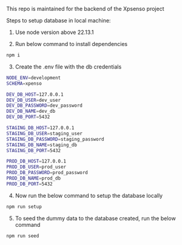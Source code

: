 This repo is maintained for the backend of the Xpsenso project

Steps to setup database in local machine:

1. Use node version above 22.13.1

2. Run below command to install dependencies

```sh
npm i
```

3. Create the .env file with the db credentials

```sh
NODE_ENV=development
SCHEMA=xpenso

DEV_DB_HOST=127.0.0.1
DEV_DB_USER=dev_user
DEV_DB_PASSWORD=dev_password
DEV_DB_NAME=dev_db
DEV_DB_PORT=5432

STAGING_DB_HOST=127.0.0.1
STAGING_DB_USER=staging_user
STAGING_DB_PASSWORD=staging_password
STAGING_DB_NAME=staging_db
STAGING_DB_PORT=5432

PROD_DB_HOST=127.0.0.1
PROD_DB_USER=prod_user
PROD_DB_PASSWORD=prod_password
PROD_DB_NAME=prod_db
PROD_DB_PORT=5432
```

4. Now run the below command to setup the database locally

```sh
npm run setup
```

5. To seed the dummy data to the database created, run the below command

```sh
npm run seed
```
